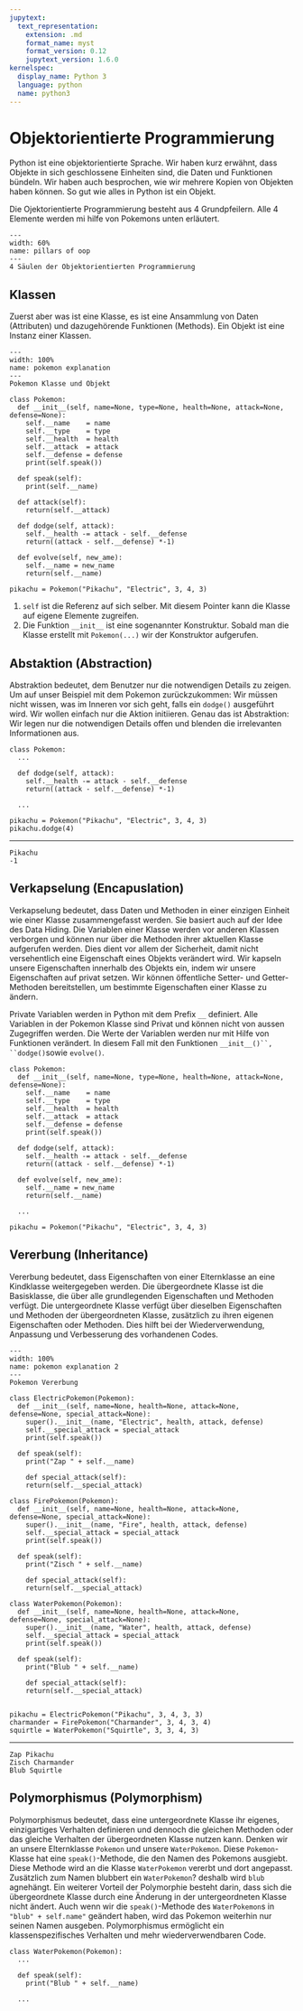 ```yaml
---
jupytext:
  text_representation:
    extension: .md
    format_name: myst
    format_version: 0.12
    jupytext_version: 1.6.0
kernelspec:
  display_name: Python 3
  language: python
  name: python3
---
```


# Objektorientierte Programmierung

Python ist eine objektorientierte Sprache. Wir haben kurz erwähnt, dass Objekte in sich geschlossene Einheiten sind, die Daten und Funktionen bündeln. Wir haben auch besprochen, wie wir mehrere Kopien von Objekten haben können. So gut wie alles in Python ist ein Objekt.

Die Ojektorientierte Programmierung besteht aus 4 Grundpfeilern. Alle 4 Elemente werden mi hilfe von Pokemons unten erläutert.

```{figure} img/pillars-of-oop.svg
---
width: 60%
name: pillars of oop
---
4 Säulen der Objektorientierten Programmierung
```

## Klassen

Zuerst aber was ist eine Klasse, es ist eine Ansammlung von Daten (Attributen) und dazugehörende Funktionen (Methods). Ein Objekt ist eine Instanz einer Klassen.

```{figure} img/pokemon-explanation.svg
---
width: 100%
name: pokemon explanation
---
Pokemon Klasse und Objekt
```

```{code-cell} ipython3
class Pokemon:
  def __init__(self, name=None, type=None, health=None, attack=None, defense=None):
    self.__name    = name
    self.__type    = type
    self.__health  = health
    self.__attack  = attack
    self.__defense = defense
    print(self.speak())

  def speak(self):
    print(self.__name)

  def attack(self):
    return(self.__attack)

  def dodge(self, attack):
    self.__health -= attack - self.__defense
    return((attack - self.__defense) *-1)

  def evolve(self, new_ame):
    self.__name = new_name
    return(self.__name)

pikachu = Pokemon("Pikachu", "Electric", 3, 4, 3)
```

1. `self` ist die Referenz auf sich selber. Mit diesem Pointer kann die Klasse auf eigene Elemente zugreifen.
2. Die Funktion `__init__` ist eine sogenannter Konstruktur. Sobald man die Klasse erstellt mit `Pokemon(...)` wir der Konstruktor aufgerufen.

## Abstaktion (Abstraction)
Abstraktion bedeutet, dem Benutzer nur die notwendigen Details zu zeigen. Um auf unser Beispiel mit dem Pokemon zurückzukommen: Wir müssen nicht wissen, was im Inneren vor sich geht, falls ein `dodge()` ausgeführt wird. Wir wollen einfach nur die Aktion initiieren. Genau das ist Abstraktion: Wir legen nur die notwendigen Details offen und blenden die irrelevanten Informationen aus.

```{code-cell} ipython3
class Pokemon:
  ...

  def dodge(self, attack):
    self.__health -= attack - self.__defense
    return((attack - self.__defense) *-1)

  ...

pikachu = Pokemon("Pikachu", "Electric", 3, 4, 3)
pikachu.dodge(4)
```
---
```
Pikachu
-1
```

## Verkapselung (Encapuslation)
Verkapselung bedeutet, dass Daten und Methoden in einer einzigen Einheit wie einer Klasse zusammengefasst werden. Sie basiert auch auf der Idee des Data Hiding. Die Variablen einer Klasse werden vor anderen Klassen verborgen und können nur über die Methoden ihrer aktuellen Klasse aufgerufen werden. Dies dient vor allem der Sicherheit, damit nicht versehentlich eine Eigenschaft eines Objekts verändert wird. Wir kapseln unsere Eigenschaften innerhalb des Objekts ein, indem wir unsere Eigenschaften auf privat setzen. Wir können öffentliche Setter- und Getter-Methoden bereitstellen, um bestimmte Eigenschaften einer Klasse zu ändern.

Private Variablen werden in Python mit dem Prefix `__` definiert. Alle Variablen in der Pokemon Klasse sind Privat und können nicht von aussen Zugegriffen werden. Die Werte der Variablen werden nur mit Hilfe von Funktionen verändert. In diesem Fall mit den Funktionen `__init__()``, ``dodge()`sowie `evolve()`.

```{code-cell} ipython3
class Pokemon:
  def __init__(self, name=None, type=None, health=None, attack=None, defense=None):
    self.__name    = name
    self.__type    = type
    self.__health  = health
    self.__attack  = attack
    self.__defense = defense
    print(self.speak())

  def dodge(self, attack):
    self.__health -= attack - self.__defense
    return((attack - self.__defense) *-1)

  def evolve(self, new_ame):
    self.__name = new_name
    return(self.__name)

  ...

pikachu = Pokemon("Pikachu", "Electric", 3, 4, 3)
```

## Vererbung (Inheritance)
Vererbung bedeutet, dass Eigenschaften von einer Elternklasse an eine Kindklasse weitergegeben werden. Die übergeordnete Klasse ist die Basisklasse, die über alle grundlegenden Eigenschaften und Methoden verfügt. Die untergeordnete Klasse verfügt über dieselben Eigenschaften und Methoden der übergeordneten Klasse, zusätzlich zu ihren eigenen Eigenschaften oder Methoden. Dies hilft bei der Wiederverwendung, Anpassung und Verbesserung des vorhandenen Codes.

```{figure} img/pokemon-explanation-2.svg
---
width: 100%
name: pokemon explanation 2
---
Pokemon Vererbung
```

```{code-cell} ipython3
class ElectricPokemon(Pokemon):
  def __init__(self, name=None, health=None, attack=None, defense=None, special_attack=None):
    super().__init__(name, "Electric", health, attack, defense)
    self.__special_attack = special_attack
    print(self.speak())

  def speak(self):
    print("Zap " + self.__name)

    def special_attack(self):
    return(self.__special_attack)

class FirePokemon(Pokemon):
  def __init__(self, name=None, health=None, attack=None, defense=None, special_attack=None):
    super().__init__(name, "Fire", health, attack, defense)
    self.__special_attack = special_attack
    print(self.speak())

  def speak(self):
    print("Zisch " + self.__name)

    def special_attack(self):
    return(self.__special_attack)

class WaterPokemon(Pokemon):
  def __init__(self, name=None, health=None, attack=None, defense=None, special_attack=None):
    super().__init__(name, "Water", health, attack, defense)
    self.__special_attack = special_attack
    print(self.speak())

  def speak(self):
    print("Blub " + self.__name)

    def special_attack(self):
    return(self.__special_attack)


pikachu = ElectricPokemon("Pikachu", 3, 4, 3, 3)
charmander = FirePokemon("Charmander", 3, 4, 3, 4)
squirtle = WaterPokemon("Squirtle", 3, 3, 4, 3)
```
---
```
Zap Pikachu
Zisch Charmander
Blub Squirtle
```

## Polymorphismus (Polymorphism)
Polymorphismus bedeutet, dass eine untergeordnete Klasse ihr eigenes, einzigartiges Verhalten definieren und dennoch die gleichen Methoden oder das gleiche Verhalten der übergeordneten Klasse nutzen kann. Denken wir an unsere Elternklasse `Pokemon` und unsere `WaterPokemon`. Diese `Pokemon`-Klasse hat eine `speak()`-Methode, die den Namen des Pokemons ausgiebt. Diese Methode wird an die Klasse `WaterPokemon` vererbt und dort angepasst. Zusätzlich zum Namen blubbert ein `WaterPokemon`? deshalb wird `blub` agnehängt. Ein weiterer Vorteil der Polymorphie besteht darin, dass sich die übergeordnete Klasse durch eine Änderung in der untergeordneten Klasse nicht ändert. Auch wenn wir die `speak()`-Methode des `WaterPokemon`s in `"blub" + self.name"` geändert haben, wird das Pokemon weiterhin nur seinen Namen ausgeben. Polymorphismus ermöglicht ein klassenspezifisches Verhalten und mehr wiederverwendbaren Code.


```
class WaterPokemon(Pokemon):
  ...

  def speak(self):
    print("Blub " + self.__name)

  ...
```

